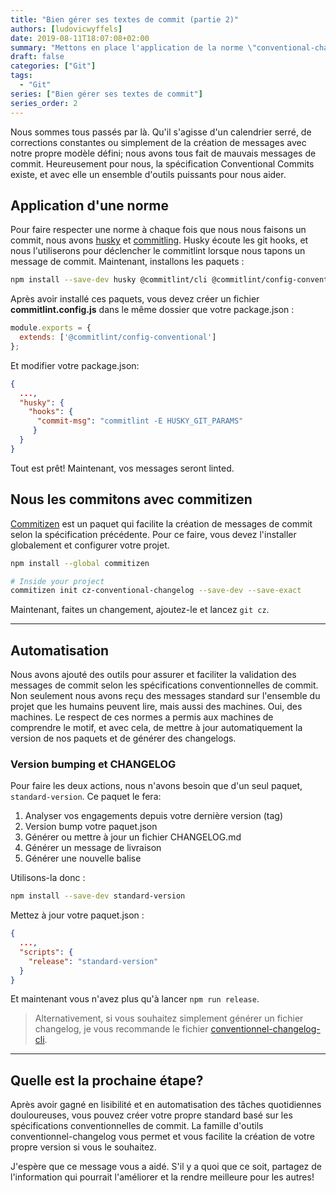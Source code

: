 ```yaml
---
title: "Bien gérer ses textes de commit (partie 2)"
authors: [ludovicwyffels]
date: 2019-08-11T18:07:08+02:00
summary: "Mettons en place l'application de la norme \"conventional-changelog\" pour un nouveau projet"
draft: false
categories: ["Git"]
tags:
  - "Git"
series: ["Bien gérer ses textes de commit"]
series_order: 2
---
```


Nous sommes tous passés par là. Qu'il s'agisse d'un calendrier serré, de corrections constantes ou simplement de la création de messages avec notre propre modèle défini; nous avons tous fait de mauvais messages de commit. Heureusement pour nous, la spécification Conventional Commits existe, et avec elle un ensemble d'outils puissants pour nous aider.

## Application d'une norme

Pour faire respecter une norme à chaque fois que nous nous faisons un commit, nous avons [husky](https://github.com/typicode/husky) et [commitling](https://github.com/conventional-changelog/commitlint). Husky écoute les git hooks, et nous l'utiliserons pour déclencher le commitlint lorsque nous tapons un message de commit. Maintenant, installons les paquets :

```bash
npm install --save-dev husky @commitlint/cli @commitlint/config-conventional
```

Après avoir installé ces paquets, vous devez créer un fichier **commitlint.config.js** dans le même dossier que votre package.json :

```js
module.exports = {
  extends: ['@commitlint/config-conventional']
};
```

Et modifier votre package.json:

```json
{
  ...,
  "husky": {
    "hooks": {
      "commit-msg": "commitlint -E HUSKY_GIT_PARAMS"
     }
  }
}
```

Tout est prêt! Maintenant, vos messages seront linted.

## Nous les commitons avec commitizen

[Commitizen](https://github.com/commitizen/cz-cli) est un paquet qui facilite la création de messages de commit selon la spécification précédente. Pour ce faire, vous devez l'installer globalement et configurer votre projet.

```bash
npm install --global commitizen

# Inside your project
commitizen init cz-conventional-changelog --save-dev --save-exact
```

Maintenant, faites un changement, ajoutez-le et lancez `git cz`.

---

## Automatisation

Nous avons ajouté des outils pour assurer et faciliter la validation des messages de commit selon les spécifications conventionnelles de commit. Non seulement nous avons reçu des messages standard sur l'ensemble du projet que les humains peuvent lire, mais aussi des machines. Oui, des machines. Le respect de ces normes a permis aux machines de comprendre le motif, et avec cela, de mettre à jour automatiquement la version de nos paquets et de générer des changelogs.

### Version bumping et CHANGELOG

Pour faire les deux actions, nous n'avons besoin que d'un seul paquet, `standard-version`. Ce paquet le fera:

1. Analyser vos engagements depuis votre dernière version (tag)
2. Version bump votre paquet.json
3. Générer ou mettre à jour un fichier CHANGELOG.md
4. Générer un message de livraison
5. Générer une nouvelle balise

Utilisons-la donc :

```bash
npm install --save-dev standard-version
```

Mettez à jour votre paquet.json :

```json
{
  ...,
  "scripts": {
    "release": "standard-version"
  }
}
```

Et maintenant vous n'avez plus qu'à lancer `npm run release`.

> Alternativement, si vous souhaitez simplement générer un fichier changelog, je vous recommande le fichier [conventionnel-changelog-cli](https://github.com/conventional-changelog/conventional-changelog/tree/master/packages/conventional-changelog-cli).

---

## Quelle est la prochaine étape?

Après avoir gagné en lisibilité et en automatisation des tâches quotidiennes douloureuses, vous pouvez créer votre propre standard basé sur les spécifications conventionnelles de commit. La famille d'outils conventionnel-changelog vous permet et vous facilite la création de votre propre version si vous le souhaitez.

J'espère que ce message vous a aidé. S'il y a quoi que ce soit, partagez de l'information qui pourrait l'améliorer et la rendre meilleure pour les autres!
